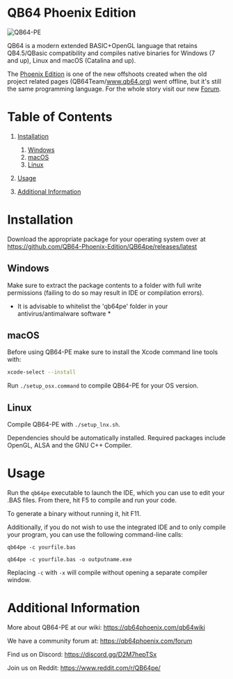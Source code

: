 # QB64 Phoenix Edition

![QB64-PE](source/peLogo.png)

QB64 is a modern extended BASIC+OpenGL language that retains QB4.5/QBasic compatibility and compiles native binaries for Windows (7 and up), Linux and macOS (Catalina and up).

The [Phoenix Edition](https://www.qb64phoenix.com) is one of the new offshoots created when the old project related pages (QB64Team/www.qb64.org) went offline, but it's still the same programming language. For the whole story visit our new [Forum](https://qb64phoenix.com/forum/showthread.php?tid=259).

# Table of Contents

1. [Installation](#installation)
    1. [Windows](#windows)
    2. [macOS](#macos)
    3. [Linux](#linux)

2. [Usage](#usage)
3. [Additional Information](#additional-information)

# Installation

Download the appropriate package for your operating system over at <https://github.com/QB64-Phoenix-Edition/QB64pe/releases/latest>

## Windows

Make sure to extract the package contents to a folder with full write permissions (failing to do so may result in IDE or compilation errors).

* It is advisable to whitelist the 'qb64pe' folder in your antivirus/antimalware software *

## macOS

Before using QB64-PE make sure to install the Xcode command line tools with:

```bash
xcode-select --install
```

Run ```./setup_osx.command``` to compile QB64-PE for your OS version.

## Linux

Compile QB64-PE with ```./setup_lnx.sh```.

Dependencies should be automatically installed. Required packages include OpenGL, ALSA and the GNU C++ Compiler.

# Usage

Run the ```qb64pe``` executable to launch the IDE, which you can use to edit your .BAS files. From there, hit F5 to compile and run your code.

To generate a binary without running it, hit F11.

Additionally, if you do not wish to use the integrated IDE and to only compile your program, you can use the following command-line calls:

```qb64pe -c yourfile.bas```

```qb64pe -c yourfile.bas -o outputname.exe```

Replacing `-c` with `-x` will compile without opening a separate compiler window.

# Additional Information

More about QB64-PE at our wiki: <https://qb64phoenix.com/qb64wiki>

We have a community forum at: <https://qb64phoenix.com/forum>

Find us on Discord: <https://discord.gg/D2M7hepTSx>

Join us on Reddit: <https://www.reddit.com/r/QB64pe/>
